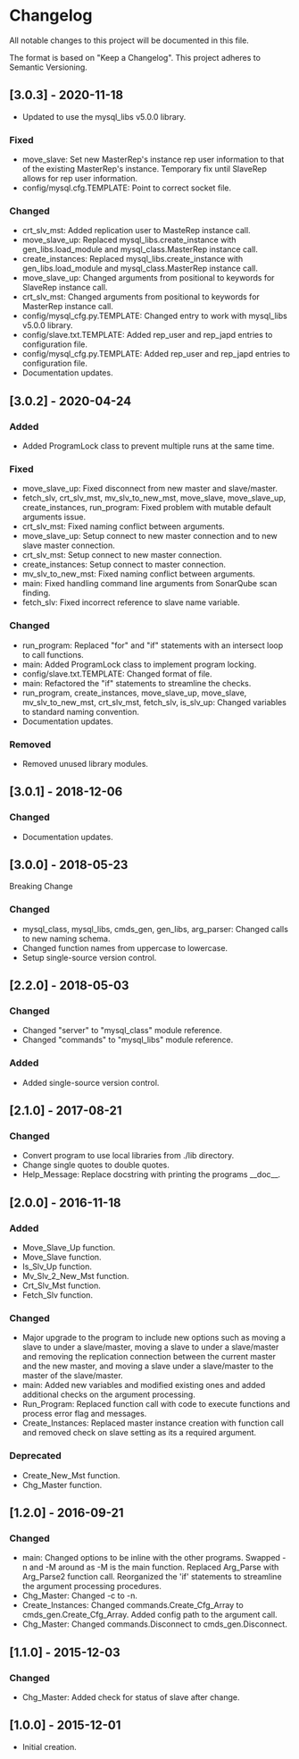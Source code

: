 # Changelog
All notable changes to this project will be documented in this file.

The format is based on "Keep a Changelog".  This project adheres to Semantic Versioning.


## [3.0.3] - 2020-11-18
- Updated to use the mysql_libs v5.0.0 library.

### Fixed
- move_slave:  Set new MasterRep's instance rep user information to that of the existing MasterRep's instance.  Temporary fix until SlaveRep allows for rep user information.
- config/mysql.cfg.TEMPLATE:  Point to correct socket file.

### Changed
- crt_slv_mst:  Added replication user to MasteRep instance call.
- move_slave_up:  Replaced mysql_libs.create_instance with gen_libs.load_module and mysql_class.MasterRep instance call.
- create_instances:  Replaced mysql_libs.create_instance with gen_libs.load_module and mysql_class.MasterRep instance call.
- move_slave_up:  Changed arguments from positional to keywords for SlaveRep instance call.
- crt_slv_mst:  Changed arguments from positional to keywords for MasterRep instance call.
- config/mysql_cfg.py.TEMPLATE:  Changed entry to work with mysql_libs v5.0.0 library.
- config/slave.txt.TEMPLATE:  Added rep_user and rep_japd entries to configuration file.
- config/mysql_cfg.py.TEMPLATE:  Added rep_user and rep_japd entries to configuration file.
- Documentation updates.


## [3.0.2] - 2020-04-24
### Added
- Added ProgramLock class to prevent multiple runs at the same time.

### Fixed
- move_slave_up:  Fixed disconnect from new master and slave/master.
- fetch_slv, crt_slv_mst, mv_slv_to_new_mst, move_slave, move_slave_up, create_instances, run_program:  Fixed problem with mutable default arguments issue.
- crt_slv_mst:  Fixed naming conflict between arguments.
- move_slave_up:  Setup connect to new master connection and to new slave master connection.
- crt_slv_mst:  Setup connect to new master connection.
- create_instances:  Setup connect to master connection.
- mv_slv_to_new_mst:  Fixed naming conflict between arguments.
- main:  Fixed handling command line arguments from SonarQube scan finding.
- fetch_slv:  Fixed incorrect reference to slave name variable.

### Changed
- run_program:  Replaced "for" and "if" statements with an intersect loop to call functions.
- main:  Added ProgramLock class to implement program locking.
- config/slave.txt.TEMPLATE:  Changed format of file.
- main:  Refactored the "if" statements to streamline the checks.
- run_program, create_instances, move_slave_up, move_slave, mv_slv_to_new_mst, crt_slv_mst, fetch_slv, is_slv_up:  Changed variables to standard naming convention.
- Documentation updates.

### Removed
- Removed unused library modules.


## [3.0.1] - 2018-12-06
### Changed
- Documentation updates.


## [3.0.0] - 2018-05-23
Breaking Change

### Changed
- mysql_class, mysql_libs, cmds_gen, gen_libs, arg_parser: Changed calls to new naming schema.
- Changed function names from uppercase to lowercase.
- Setup single-source version control.


## [2.2.0] - 2018-05-03
### Changed
- Changed "server" to "mysql_class" module reference.
- Changed "commands" to "mysql_libs" module reference.

### Added
- Added single-source version control.


## [2.1.0] - 2017-08-21
### Changed
- Convert program to use local libraries from ./lib directory.
- Change single quotes to double quotes.
- Help_Message: Replace docstring with printing the programs \_\_doc\_\_.


## [2.0.0] - 2016-11-18
### Added
- Move_Slave_Up function.
- Move_Slave function.
- Is_Slv_Up function.
- Mv_Slv_2_New_Mst function.
- Crt_Slv_Mst function.
- Fetch_Slv function.

### Changed
- Major upgrade to the program to include new options such as moving a slave to under a slave/master, moving a slave to under a slave/master and removing the replication connection between the current master and the new master, and moving a slave under a slave/master to the master of the slave/master.
- main:  Added new variables and modified existing ones and added additional checks on the argument processing.
- Run_Program:  Replaced function call with code to execute functions and process error flag and messages.
- Create_Instances:  Replaced master instance creation with function call and removed check on slave setting as its a required argument.

### Deprecated
- Create_New_Mst function.
- Chg_Master function.


## [1.2.0] - 2016-09-21
### Changed
- main:  Changed options to be inline with the other programs.  Swapped -n and -M around as -M is the main function.  Replaced Arg_Parse with Arg_Parse2 function call.  Reorganized the 'if' statements to streamline the argument processing procedures.
- Chg_Master:  Changed -c to -n.
- Create_Instances:  Changed commands.Create_Cfg_Array to cmds_gen.Create_Cfg_Array.  Added config path to the argument call.
- Chg_Master:  Changed commands.Disconnect to cmds_gen.Disconnect.


## [1.1.0] - 2015-12-03
### Changed
- Chg_Master:  Added check for status of slave after change.


## [1.0.0] - 2015-12-01
- Initial creation.

